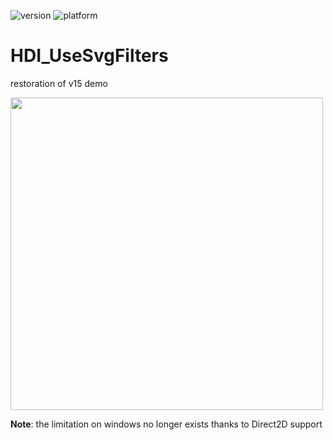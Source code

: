 ![version](https://img.shields.io/badge/version-20%2B-E23089)
![platform](https://img.shields.io/static/v1?label=platform&message=mac-intel%20|%20mac-arm%20|%20win-64&color=blue)

# HDI_UseSvgFilters
restoration of v15 demo

<img width="500" height="auto" alt="" src="https://github.com/user-attachments/assets/e137be5b-ba3e-4958-a456-6da5fd712b3f" />

**Note**: the limitation on windows no longer exists thanks to Direct2D support

